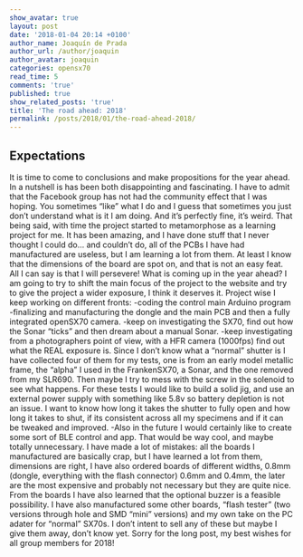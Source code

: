```yaml
---
show_avatar: true
layout: post
date: '2018-01-04 20:14 +0100'
author_name: Joaquín de Prada
author_url: /author/joaquin
author_avatar: joaquin
categories: opensx70
read_time: 5
comments: 'true'
published: true
show_related_posts: 'true'
title: 'The road ahead: 2018'
permalink: /posts/2018/01/the-road-ahead-2018/
---
```

## Expectations

It is time to come to conclusions and make propositions for the year ahead. 
In a nutshell is has been both disappointing and fascinating. 
I have to admit that the Facebook group has not had the community effect that I was hoping. You sometimes “like” what I do and I guess that sometimes you just don’t understand what is it I am doing. And it’s perfectly fine, it’s weird. 
That being said, with time the project started to metamorphose as a learning project for me. It has been amazing, and I have done stuff that I never thought I could do... and couldn’t do, all of the PCBs I have had manufactured are useless, but I am learning a lot from them. At least I know that the dimensions of the board are spot on, and that is not an easy feat. All I can say is that I will persevere!
What is coming up in the year ahead?
I am going to try to shift the main focus of the project to the website and try to give the project a wider exposure, I think it deserves it.
Project wise I keep working on different fronts:
-coding the control main Arduino program 
-finalizing and manufacturing the dongle and the main PCB and then a fully integrated openSX70 camera. 
-keep on investigating the SX70, find out how the Sonar “ticks” and then dream about a manual Sonar. 
-keep investigating from a photographers point of view, with a HFR camera (1000fps) find out what the REAL exposure is. Since I don’t know what a “normal” shutter is I have collected four of them for my tests, one is from an early model metallic frame, the “alpha” I used in the FrankenSX70, a Sonar, and the one removed from my SLR690. Then maybe I try to mess with the screw in the solenoid to see what happens. For these tests I would like to build a solid jig, and use an external power supply with something like 5.8v so battery depletion is not an issue. I want to know how long it takes the shutter to fully open and how long it takes to shut, if its consistent across all my specimens and if it can be tweaked and improved.
-Also in the future I would certainly like to create some sort of BLE control and app. That would be way cool, and maybe totally unnecessary.
I have made a lot of mistakes: all the boards I manufactured are basically crap, but I have learned a lot from them, dimensions are right, I have also ordered boards of different widths, 0.8mm (dongle, everything with the flash connector) 0.6mm and 0.4mm, the later are the most expensive and probably not necessary but they are quite nice. From the boards I have also learned that the optional buzzer is a feasible possibility. 
I have also manufactured some other boards, “flash tester” (two versions through hole and SMD “mini” versions) and my own take on the PC adater for “normal” SX70s. I don’t intent to sell any of these but maybe I give them away, don’t know yet.
Sorry for the long post, my best wishes for all group members for 2018!